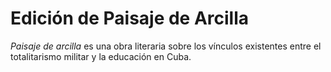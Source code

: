 # Edición de Paisaje de Arcilla

_Paisaje de arcilla_ es una obra literaria sobre los vínculos existentes entre el totalitarismo militar y la educación en Cuba. 

